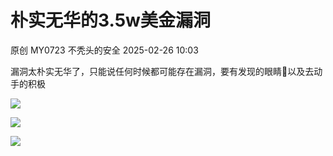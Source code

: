 #  朴实无华的3.5w美金漏洞   
原创 MY0723  不秃头的安全   2025-02-26 10:03  
  
漏洞太朴实无华了，只能说任何时候都可能存在漏洞，要有发现的眼睛👀以及去动手的积极  
  
![](https://mmbiz.qpic.cn/sz_mmbiz_jpg/DicRqXXQJ6fXSJ5ZibcyyNUx4btsEZBO8T6mGbDp7Lqic6JDj79IicGib571rpghkYRUiajjFmWJMXnxOehyosJibKXQg/640?wx_fmt=jpeg "")  
  
![](https://mmbiz.qpic.cn/sz_mmbiz_jpg/DicRqXXQJ6fXSJ5ZibcyyNUx4btsEZBO8Tibib1wurpYdvWzvjwIDFXn45WN5wKoDzIkSn4fLP2s5sBZz53nGn6HLg/640?wx_fmt=jpeg "")  
  
![](https://mmbiz.qpic.cn/sz_mmbiz_jpg/DicRqXXQJ6fXSJ5ZibcyyNUx4btsEZBO8T7yO1XvamZ21FeWHhJLgCPcwe4uWRhFxUCucDm05eTKTMqn8BAPE6fg/640?wx_fmt=jpeg "")  
  
  
